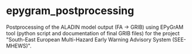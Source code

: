 # epygram_postprocessing

Postprocessing of the ALADIN model output (FA -> GRIB) using EPyGrAM tool (python script and documentation of final GRIB files) for the project "South-East European Multi-Hazard Early Warning Advisory System (SEE-MHEWS)". 
